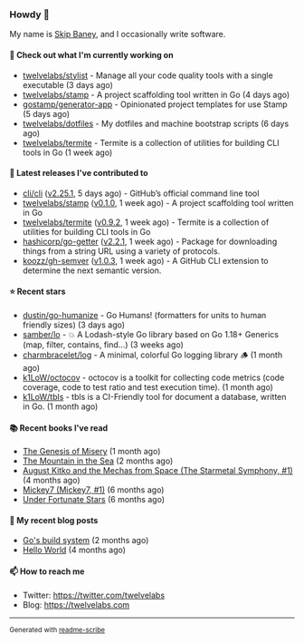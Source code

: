### Howdy 👋

My name is [Skip Baney](https://twelvelabs.com), and I occasionally write software.

#### 👷 Check out what I'm currently working on

- [twelvelabs/stylist](https://github.com/twelvelabs/stylist) - Manage all your code quality tools with a single executable (3 days ago)
- [twelvelabs/stamp](https://github.com/twelvelabs/stamp) - A project scaffolding tool written in Go (4 days ago)
- [gostamp/generator-app](https://github.com/gostamp/generator-app) - Opinionated project templates for use Stamp (5 days ago)
- [twelvelabs/dotfiles](https://github.com/twelvelabs/dotfiles) - My dotfiles and machine bootstrap scripts  (6 days ago)
- [twelvelabs/termite](https://github.com/twelvelabs/termite) - Termite is a collection of utilities for building CLI tools in Go (1 week ago)

#### 🔭 Latest releases I've contributed to

- [cli/cli](https://github.com/cli/cli) ([v2.25.1](https://github.com/cli/cli/releases/tag/v2.25.1), 5 days ago) - GitHub’s official command line tool
- [twelvelabs/stamp](https://github.com/twelvelabs/stamp) ([v0.1.0](https://github.com/twelvelabs/stamp/releases/tag/v0.1.0), 1 week ago) - A project scaffolding tool written in Go
- [twelvelabs/termite](https://github.com/twelvelabs/termite) ([v0.9.2](https://github.com/twelvelabs/termite/releases/tag/v0.9.2), 1 week ago) - Termite is a collection of utilities for building CLI tools in Go
- [hashicorp/go-getter](https://github.com/hashicorp/go-getter) ([v2.2.1](https://github.com/hashicorp/go-getter/releases/tag/v2.2.1), 1 week ago) - Package for downloading things from a string URL using a variety of protocols.
- [koozz/gh-semver](https://github.com/koozz/gh-semver) ([v1.0.3](https://github.com/koozz/gh-semver/releases/tag/v1.0.3), 1 week ago) - A GitHub CLI extension to determine the next semantic version.

#### ⭐ Recent stars

- [dustin/go-humanize](https://github.com/dustin/go-humanize) - Go Humans! (formatters for units to human friendly sizes) (3 days ago)
- [samber/lo](https://github.com/samber/lo) - 💥  A Lodash-style Go library based on Go 1.18&#43; Generics (map, filter, contains, find...) (3 weeks ago)
- [charmbracelet/log](https://github.com/charmbracelet/log) - A minimal, colorful Go logging library 🪵 (1 month ago)
- [k1LoW/octocov](https://github.com/k1LoW/octocov) - octocov is a toolkit for collecting code metrics (code coverage, code to test ratio and test execution time). (1 month ago)
- [k1LoW/tbls](https://github.com/k1LoW/tbls) - tbls is a CI-Friendly tool for document a database, written in Go. (1 month ago)

#### 📚 Recent books I've read

- [The Genesis of Misery](https://www.goodreads.com/review/show/4961676783?utm_medium=api&amp;utm_source=rss) (1 month ago)
- [The Mountain in the Sea](https://www.goodreads.com/review/show/5027288300?utm_medium=api&amp;utm_source=rss) (2 months ago)
- [August Kitko and the Mechas from Space (The Starmetal Symphony, #1)](https://www.goodreads.com/review/show/5100246985?utm_medium=api&amp;utm_source=rss) (4 months ago)
- [Mickey7 (Mickey7, #1)](https://www.goodreads.com/review/show/4962790910?utm_medium=api&amp;utm_source=rss) (6 months ago)
- [Under Fortunate Stars](https://www.goodreads.com/review/show/4813809207?utm_medium=api&amp;utm_source=rss) (6 months ago)

#### 📜 My recent blog posts

- [Go&#39;s build system](https://twelvelabs.com/2023/01/02/go-build-system/) (2 months ago)
- [Hello World](https://twelvelabs.com/2022/11/20/hello-world/) (4 months ago)

#### 📫 How to reach me

- Twitter: <https://twitter.com/twelvelabs>
- Blog: <https://twelvelabs.com>

---

<sup>Generated with [readme-scribe](https://github.com/muesli/readme-scribe)</sup>
